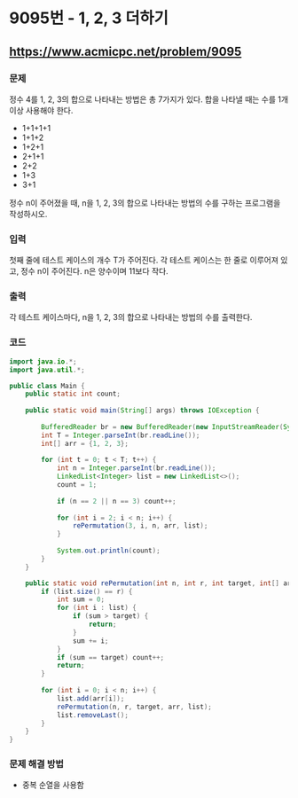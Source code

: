 # 9095번 - 1, 2, 3 더하기

## https://www.acmicpc.net/problem/9095

### 문제

정수 4를 1, 2, 3의 합으로 나타내는 방법은 총 7가지가 있다. 합을 나타낼 때는 수를 1개 이상 사용해야 한다.

* 1+1+1+1
* 1+1+2
* 1+2+1
* 2+1+1
* 2+2
* 1+3
* 3+1

정수 n이 주어졌을 때, n을 1, 2, 3의 합으로 나타내는 방법의 수를 구하는 프로그램을 작성하시오.

### 입력

첫째 줄에 테스트 케이스의 개수 T가 주어진다. 각 테스트 케이스는 한 줄로 이루어져 있고, 정수 n이 주어진다. n은 양수이며 11보다 작다.

### 출력

각 테스트 케이스마다, n을 1, 2, 3의 합으로 나타내는 방법의 수를 출력한다.

### 코드

``` java
import java.io.*;
import java.util.*;

public class Main {
	public static int count;
	
	public static void main(String[] args) throws IOException {
		
		BufferedReader br = new BufferedReader(new InputStreamReader(System.in));
		int T = Integer.parseInt(br.readLine());
		int[] arr = {1, 2, 3};
		
		for (int t = 0; t < T; t++) {
			int n = Integer.parseInt(br.readLine());
			LinkedList<Integer> list = new LinkedList<>();
			count = 1;
			
			if (n == 2 || n == 3) count++;
			
			for (int i = 2; i < n; i++) {
				rePermutation(3, i, n, arr, list);
			}
			
			System.out.println(count);
		}
	}

	public static void rePermutation(int n, int r, int target, int[] arr, LinkedList<Integer> list) {
		if (list.size() == r) {
			int sum = 0;
			for (int i : list) {
				if (sum > target) {
					return;
				}
				sum += i;
			}
			if (sum == target) count++;
			return;
		}
		
		for (int i = 0; i < n; i++) {
			list.add(arr[i]);
			rePermutation(n, r, target, arr, list);
			list.removeLast();
		}
	}
}
```

### 문제 해결 방법

* 중복 순열을 사용함
